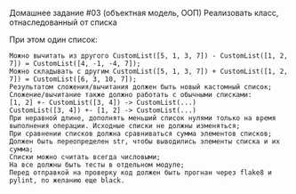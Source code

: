 Домашнее задание #03 (объектная модель, ООП)
Реализовать класс, отнаследованный от списка

При этом один список:

    Можно вычитать из другого CustomList([5, 1, 3, 7]) - CustomList([1, 2, 7]) = CustomList([4, -1, -4, 7]);
    Можно складывать с другим CustomList([5, 1, 3, 7]) + CustomList([1, 2, 7]) = CustomList([6, 3, 10, 7]);
    Результатом сложения/вычитания должен быть новый кастомный список;
    Сложение/вычитание также должно работать с обычными списками:
    [1, 2] +- CustomList([3, 4]) -> CustomList(...)
    CustomList([3, 4]) +- [1, 2] -> CustomList(...)
    При неравной длине, дополнять меньший список нулями только на время выполнения операции. Исходные списки не должны изменяться;
    При сравнении списков должна сравниваться сумма элементов списков;
    Должен быть переопределен str, чтобы выводились элементы списка и их сумма;
    Списки можно считать всегда числовыми;
    На все должны быть тесты в отдельном модуле;
    Перед отправкой на проверку код должен быть прогнан через flake8 и pylint, по желанию еще black.
